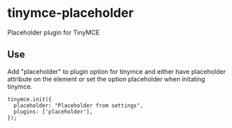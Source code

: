 # tinymce-placeholder
Placeholder plugin for TinyMCE

## Use
Add "placeholder" to plugin option for tinymce and either have placeholder attribute on the element or set the option placeholder when initating tinymce.

```
tinymce.init({
  placeholder: "Placeholder from settings",
  plugins: ['placeholder'],
});
```

